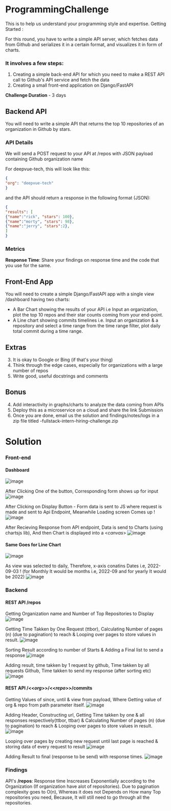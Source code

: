 # ProgrammingChallenge 
This is to help us understand your programming style and expertise. Getting Started :

For this round, you have to write a simple API server, which fetches data from Github and serializes it in a certain format, and visualizes it in form of charts. 

### It involves a few steps: 
1. Creating a simple back-end API for which you need to make a REST API call to Github's API service and fetch the data 
1. Creating a small front-end application on Django/FastAPI 

**Challenge Duration** - 3 days 

## Backend API 

You will need to write a simple API that returns the top 10 repositories of an organization in Github by stars.

### API Details 
We will send a POST request to your API at /repos with JSON payload containing Github organization name 

For deepvue-tech, this will look like this:
```json
{ 
"org": "deepvue-tech" 
}
``` 
and the API should return a response in the following format (JSON): 
```json
{ 
"results": [ 
{"name":"rick", "stars": 100}, 
{"name":"morty", "stars": 98}, 
{"name":"jerry", "stars":2}, 
] 
}
```
### Metrics 
**Response Time**: Share your findings on response time and the code that you use for the same. 


## Front-End App 

You will need to create a simple Django/FastAPI app with a single view /dashboard having two charts:
- A Bar Chart showing the results of your API i.e Input an organization, plot the top 10 repos and their star counts coming from your end-point. 
- A Line chart showing commits timelines i.e. Input an organization & a repository and select a time range from the time range filter, plot daily total commit during a time range.

## Extras 
3. It is okay to Google or Bing (if that's your thing) 
3. Think through the edge cases, especially for organizations with a large number of repos 
3. Write good, useful docstrings and comments

## Bonus 
4. Add interactivity in graphs/charts to analyze the data coming from APIs 
4. Deploy this as a microservice on a cloud and share the link Submission 
4. Once you are done, email us the solution and findings/notes/logs in a zip file titled <your-name>-fullstack-intern-hiring-challenge.zip

# Solution

### Front-end

#### Dashboard
![image](https://user-images.githubusercontent.com/72795959/188384265-e5fa8c08-a9fe-45f4-ba89-8474a02e6890.png)

After Clicking One of the button, Corresponding form shows up for input 
![image](https://user-images.githubusercontent.com/72795959/188385292-2b246198-35da-48d4-9694-3f6b6dc54d42.png)

After Clicking on Display Button - Form data is sent to JS where request is made and sent to Api Endpoint, Meanwhile Loading screen Comes up !
![image](https://user-images.githubusercontent.com/72795959/188396072-855552d9-02f9-44b6-8a75-6ab36c03779e.png)

After Recieving Response from API endpoint, Data is send to Charts (using chartsjs lib), And then Chart is displayed into a <_canvas_>
![image](https://user-images.githubusercontent.com/72795959/188396835-8ee7c6b0-3d0a-4bcb-aea3-ce0d076eeb41.png)

#### Same Goes for Line Chart
![image](https://user-images.githubusercontent.com/72795959/188397166-3f54857c-664c-4c08-a5b9-abda24c6b125.png)

As view was selected to daily, Therefore, x-axis conatins Dates i.e, 2022-09-03 ! (for Monthly It would be months i.e, 2022-09 and for yearly It would be 2022)
![image](https://user-images.githubusercontent.com/72795959/188397321-16d96c99-8761-453e-8b45-b2f0e476b231.png)


### Backend

#### REST API  /repos

Getting Organization name and Number of Top Repositories to Display
![image](https://user-images.githubusercontent.com/72795959/188386609-752249e1-3311-4b9f-a8b3-d2842dca6ab1.png)

Getting Time Takken by One Request (ttbor), Calculating Number of pages (n) (due to pagination) to reach & Looping over pages to store values in result.
![image](https://user-images.githubusercontent.com/72795959/188386960-966dddad-589e-45ec-b31f-6cda76884968.png)

Sorting Result according to number of Starts & Adding a Final list to send a response
![image](https://user-images.githubusercontent.com/72795959/188387498-7f389199-aea5-4cbd-951e-e7235387c931.png)

Adding result, time takken by 1 request by github, Time takken by all requests Github, Time takken to send my response (after sorting etc)
![image](https://user-images.githubusercontent.com/72795959/188387917-7361244b-1469-4d18-842b-2f2fb4e1d9ca.png)

#### REST API /<<_org_>>/<<_repo_>>/commits

Getting Values of since, until & view from payload, Where Getting value of org & repo from path parameter itself.
![image](https://user-images.githubusercontent.com/72795959/188392953-72f59d64-7e49-4bfe-a432-b96bbc656ad2.png)

Adding Header, Constructing url, Getting Time takken by one & all responses respectively(ttbor, ttbar) & Calculating Number of pages (n) (due to pagination) to reach & Looping over pages to store values in result.
![image](https://user-images.githubusercontent.com/72795959/188393251-9346d52b-a905-4223-b118-f41dd2a4e31d.png)

Looping over pages by creating new request until last page is reached & storing data of every request to result
![image](https://user-images.githubusercontent.com/72795959/188393597-507a9faf-ef68-42d0-8115-2ff4cee7ca12.png)

Adding Result to final (response to be send) with response times.
![image](https://user-images.githubusercontent.com/72795959/188393692-084ab3f3-99c5-40c9-a50b-9581475136f3.png)


### Findings 

API's **/repos**: Response time Inscreases Exponentially according to the Organization (If organization have alot of repositories). Due to pagination complexity goes to O(n), Whereas it does not Depends on How many Top repositories you need, Because, It will still need to go through all the repositories.

